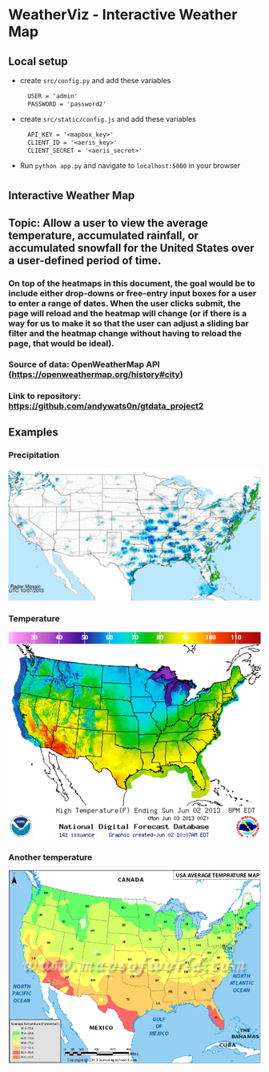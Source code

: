 
# WeatherViz - Interactive Weather Map

## Local setup

- create `src/config.py` and add these variables

        USER = 'admin'
        PASSWORD = 'password2'

- create `src/static/config.js` and add these variables

        API_KEY = '<mapbox_key>'
        CLIENT_ID = '<aeris_key>'
        CLIENT_SECRET = '<aeris_secret>'

- Run `python app.py` and navigate to `localhost:5000` in your browser

#

## Interactive Weather Map

## Topic: Allow a user to view the average temperature, accumulated rainfall, or accumulated snowfall for the United States over a user-defined period of time.

### On top of the heatmaps in this document, the goal would be to include either drop-downs or free-entry input boxes for a user to enter a range of dates. When the user clicks submit, the page will reload and the heatmap will change (or if there is a way for us to make it so that the user can adjust a sliding bar filter and the heatmap change without having to reload the page, that would be ideal).

### Source of data: OpenWeatherMap API (https://openweathermap.org/history#city)

### Link to repository: https://github.com/andywats0n/gtdata_project2

## Examples

### Precipitation
![Precipitation heatmap](src/assets/img/map1.png)
### Temperature
![Temperature heatmap](src/assets/img/map2.png)
### Another temperature
![Another temperature heatmap](src/assets/img/map3.png)

